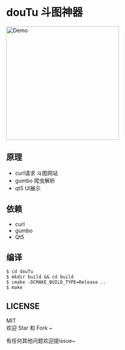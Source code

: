 # douTu 斗图神器

<img src="screenshot/demo.gif" title="Logo"  width="300"  alt="Demo"/>

## 原理  
  
- curl请求 斗图网站  
- gumbo 爬虫解析  
- qt5 UI展示  

## 依赖  
  
- curl  
- gumbo  
- Qt5  
  
## 编译  
  
````shell script
$ cd douTu
$ mkdir build && cd build
$ cmake -DCMAKE_BUILD_TYPE=Release ..
$ make
````

## LICENSE  
  
MIT  
欢迎 Star 和 Fork ~  

有任何其他问题欢迎提issue~